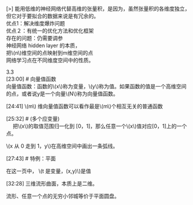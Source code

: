 [>] 能用低维的神经网络代替高维的张量积，是因为，虽然张量积的各维­度独立，但它对于要拟合的数据来说是有冗余的。    
优点1：解决维度爆炸问题   
优点２：有统一的优化方法和优化框架   
存在的问题：仍需要调参   
神经网络 hidden layer 的本质，   
把\\(n\\)维空间的点映射到m维空间的点   
网络学习点在不同维度空间中的性质。   

3.3    
[23:00] # 向量值函数     
向量值函数：函数的\\(x\\)称为变量，\\(y\\)称为值。如果函数的值是一个高维空间的点，或者说y是一个向量\\(N\\)称为向量值函数。

[24:41] \\(m\\) 维向量值函数可以看作最是\\(m\\)个相互无关的普通函数    

[25:32] # (多个应变量)    
　
把\\(x\\)的取值范围归一化到 [0，1]，那么任意一个\\(x\\)值对应[0，1]上的一个点。

\\(x 从 0 走到 1，y\\)在高维空间中画出一条弧线。

[27:43] # 特例：平面　　　　

在这一页中， \\(t 是变量，(x,y)\\)是值　　

[32:28] 三维流形曲面，本质上是二维。    

流形、任意一个点的无穷小邻城等价于平面圆盘。   